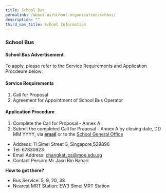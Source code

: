 ```yaml
---
title: School Bus
permalink: /about-us/school-organization/schbus/
description: ""
third_nav_title: School Information
---
```

### **School Bus**

#### **School Bus Advertisement**

To apply, please refer to the Service Requirements and Application Procdeure below:

#### Service Requirements

1.  Call for Proposal
2.  Agreement for Appointment of School Bus Operator

#### Application Procedure

1.  Complete the Call for Proposal - Annex A
2.  Submit the completed Call for Proposal - Annex A by closing date, DD MM YYYY, via [**email**](mailto:changkat_ps@moe.edu.sg) or to the [School General Office](https://www.changkatpri.moe.edu.sg/contact-us/)

*   Address: 11 Simei Street 3, Singapore,529896
*   Tel: 67830923
*   Email Address: [changkat\_ps@moe.edu.sg](mailto:changkat_ps@moe.edu.sg)
*   Contact Person: Mr Jasri Bin Bahari

**How to get there?**

*   Bus Service: 5, 9, 20, 38
*   Nearest MRT Station: EW3 Simei MRT Station




